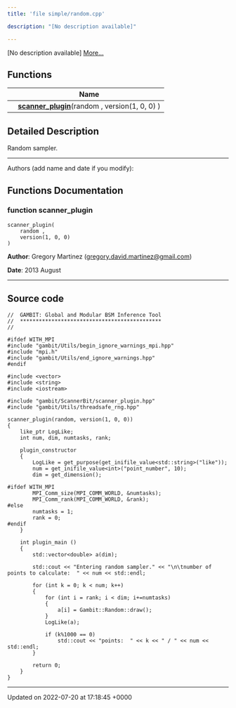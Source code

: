 ```yaml
---
title: 'file simple/random.cpp'

description: "[No description available]"

---
```







[No description available] [More...](#detailed-description)

## Functions

|                | Name           |
| -------------- | -------------- |
| | **[scanner_plugin](/documentation/code/files/random_8cpp/#function-scanner-plugin)**(random , version(1, 0, 0) ) |

## Detailed Description


Random sampler.



------------------

Authors (add name and date if you modify): 


## Functions Documentation

### function scanner_plugin

```
scanner_plugin(
    random ,
    version(1, 0, 0) 
)
```


**Author**: Gregory Martinez ([gregory.david.martinez@gmail.com](mailto:gregory.david.martinez@gmail.com)) 

**Date**: 2013 August



------------------




## Source code

```
//  GAMBIT: Global and Modular BSM Inference Tool
//  *********************************************
//

#ifdef WITH_MPI
#include "gambit/Utils/begin_ignore_warnings_mpi.hpp"
#include "mpi.h"
#include "gambit/Utils/end_ignore_warnings.hpp"
#endif

#include <vector>
#include <string>
#include <iostream>

#include "gambit/ScannerBit/scanner_plugin.hpp"
#include "gambit/Utils/threadsafe_rng.hpp"
  
scanner_plugin(random, version(1, 0, 0))
{
    like_ptr LogLike;
    int num, dim, numtasks, rank;
    
    plugin_constructor
    {
        LogLike = get_purpose(get_inifile_value<std::string>("like"));
        num = get_inifile_value<int>("point_number", 10);
        dim = get_dimension();
        
#ifdef WITH_MPI
        MPI_Comm_size(MPI_COMM_WORLD, &numtasks);
        MPI_Comm_rank(MPI_COMM_WORLD, &rank);
#else
        numtasks = 1;
        rank = 0;
#endif
    }
    
    int plugin_main ()
    {
        std::vector<double> a(dim);

        std::cout << "Entering random sampler." << "\n\tnumber of points to calculate:  " << num << std::endl;
        
        for (int k = 0; k < num; k++)
        {
            for (int i = rank; i < dim; i+=numtasks)
            {
                a[i] = Gambit::Random::draw();
            }
            LogLike(a);
            
            if (k%1000 == 0)
                std::cout << "points:  " << k << " / " << num << std::endl;
        }
        
        return 0;
    }
}
```


-------------------------------

Updated on 2022-07-20 at 17:18:45 +0000
